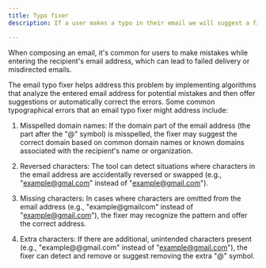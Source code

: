 ```yaml
---
title: Typo fixer
description: If a user makes a typo in their email we will suggest a fix. For example, if a user types example@gmal.com we will suggest example@gmail.com

---
```


When composing an email, it's common for users to make mistakes while entering the recipient's email address, which can lead to failed delivery or misdirected emails.

The email typo fixer helps address this problem by implementing algorithms that analyze the entered email address for potential mistakes and then offer suggestions or automatically correct the errors. Some common typographical errors that an email typo fixer might address include:

1. Misspelled domain names: If the domain part of the email address (the part after the "@" symbol) is misspelled, the fixer may suggest the correct domain based on common domain names or known domains associated with the recipient's name or organization.

2. Reversed characters: The tool can detect situations where characters in the email address are accidentally reversed or swapped (e.g., "example@gmal.com" instead of "example@gmail.com").

3. Missing characters: In cases where characters are omitted from the email address (e.g., "example@gmailcom" instead of "example@gmail.com"), the fixer may recognize the pattern and offer the correct address.

4. Extra characters: If there are additional, unintended characters present (e.g., "example@@gmail.com" instead of "example@gmail.com"), the fixer can detect and remove or suggest removing the extra "@" symbol.

